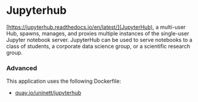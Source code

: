 # Jupyterhub

[https://jupyterhub.readthedocs.io/en/latest/](JupyterHub), a multi-user Hub, spawns, manages, and proxies multiple instances
of the single-user Jupyter notebook server. JupyterHub can be used to serve
notebooks to a class of students, a corporate data science group, or a
scientific research group.


### Advanced
This application uses the following Dockerfile:
  - [quay.io/uninett/jupyterhub](https://github.com/UNINETT/helm-charts-dockerfiles/tree/8ddde7c/jupyterhub/Dockerfile)
